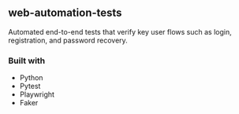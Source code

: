 ## web-automation-tests

Automated end-to-end tests that verify key user flows such as login, registration, and password recovery. 

### Built with

- Python
- Pytest
- Playwright
- Faker

